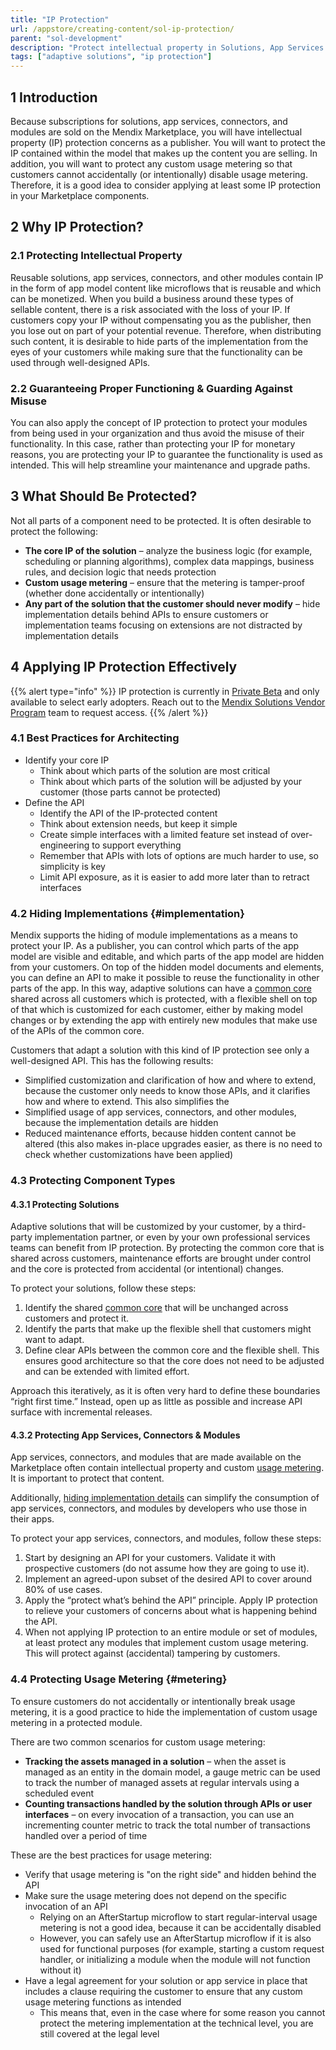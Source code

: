 ```yaml
---
title: "IP Protection"
url: /appstore/creating-content/sol-ip-protection/
parent: "sol-development"
description: "Protect intellectual property in Solutions, App Services & Connectors"
tags: ["adaptive solutions", "ip protection"]
---
```


## 1 Introduction

Because subscriptions for solutions, app services, connectors, and modules are sold on the Mendix Marketplace, you will have intellectual property (IP) protection concerns as a publisher. You will want to protect the IP contained within the model that makes up the content you are selling. In addition, you will want to protect any custom usage metering so that customers cannot accidentally (or intentionally) disable usage metering. Therefore, it is a good idea to consider applying at least some IP protection in your Marketplace components.

## 2 Why IP Protection?

### 2.1 Protecting Intellectual Property

Reusable solutions, app services, connectors, and other modules contain IP in the form of app model content like microflows that is reusable and which can be monetized. When you build a business around these types of sellable content, there is a risk associated with the loss of your IP. If customers copy your IP without compensating you as the publisher, then you lose out on part of your potential revenue. Therefore, when distributing such content, it is desirable to hide parts of the implementation from the eyes of your customers while making sure that the functionality can be used through well-designed APIs.

### 2.2 Guaranteeing Proper Functioning & Guarding Against Misuse

You can also apply the concept of IP protection to protect your modules from being used in your organization and thus avoid the misuse of their functionality. In this case, rather than protecting your IP for monetary reasons, you are protecting your IP to guarantee the functionality is used as intended. This will help streamline your maintenance and upgrade paths. 

## 3 What Should Be Protected?

Not all parts of a component need to be protected. It is often desirable to protect the following:

* **The core IP of the solution** – analyze the business logic (for example, scheduling or planning algorithms), complex data mappings, business rules, and decision logic that needs protection
* **Custom usage metering** – ensure that the metering is tamper-proof (whether done accidentally or intentionally)
* **Any part of the solution that the customer should never modify** – hide implementation details behind APIs to ensure customers or implementation teams focusing on extensions are not distracted by implementation details

## 4 Applying IP Protection Effectively

{{% alert type="info" %}}
IP protection is currently in [Private Beta](/releasenotes/beta-features/) and only available to select early adopters. Reach out to the [Mendix Solutions Vendor Program](https://www.mendix.com/marketplace-vendor-program/solutions/) team to request access.
{{% /alert %}}

### 4.1 Best Practices for Architecting

* Identify your core IP
	* Think about which parts of the solution are most critical
	* Think about which parts of the solution will be adjusted by your customer (those parts cannot be protected)
* Define the API
	* Identify the API of the IP-protected content
	* Think about extension needs, but keep it simple
	* Create simple interfaces with a limited feature set instead of over-engineering to support everything
	* Remember that APIs with lots of options are much harder to use, so simplicity is key
	* Limit API exposure, as it is easier to add more later than to retract interfaces

### 4.2 Hiding Implementations {#implementation}

Mendix supports the hiding of module implementations as a means to protect your IP. As a publisher, you can control which parts of the app model are visible and editable, and which parts of the app model are hidden from your customers. On top of the hidden model documents and elements, you can define an API to make it possible to reuse the functionality in other parts of the app. In this way, adaptive solutions can have a [common core](sol-architecting#three-parts) shared across all customers which is protected, with a flexible shell on top of that which is customized for each customer, either by making model changes or by extending the app with entirely new modules that make use of the APIs of the common core.

<!-- [TODO: add visual describing 80/20 rule with common core and flexible shell with model customizations & extensions] -->

Customers that adapt a solution with this kind of IP protection see only a well-designed API. This has the following results:

* Simplified customization and clarification of how and where to extend, because the customer only needs to know those APIs, and it clarifies how and where to extend. This also simplifies the
* Simplified usage of app services, connectors, and other modules, because the implementation details are hidden
* Reduced maintenance efforts, because hidden content cannot be altered (this also makes in-place upgrades easier, as there is no need to check whether customizations have been applied)

### 4.3 Protecting Component Types

#### 4.3.1 Protecting Solutions

Adaptive solutions that will be customized by your customer, by a third-party implementation partner, or even by your own professional services teams can benefit from IP protection. By protecting the common core that is shared across customers, maintenance efforts are brought under control and the core is protected from accidental (or intentional) changes.

To protect your solutions, follow these steps:

1. Identify the shared [common core](sol-architecting#three-parts) that will be unchanged across customers and protect it.
2. Identify the parts that make up the flexible shell that customers might want to adapt.
3. Define clear APIs between the common core and the flexible shell. This ensures good architecture so that the core does not need to be adjusted and can be extended with limited effort.

Approach this iteratively, as it is often very hard to define these boundaries “right first time.” Instead, open up as little as possible and increase API surface with incremental releases.

#### 4.3.2 Protecting App Services, Connectors & Modules

App services, connectors, and modules that are made available on the Marketplace often contain intellectual property and custom [usage metering](#metering). It is important to protect that content.

Additionally, [hiding implementation details](#implementation) can simplify the consumption of app services, connectors, and modules by developers who use those in their apps.

To protect your app services, connectors, and modules, follow these steps:

1. Start by designing an API for your customers. Validate it with prospective customers (do not assume how they are going to use it).
2. Implement an agreed-upon subset of the desired API to cover around 80% of use cases.
3. Apply the “protect what’s behind the API” principle. Apply IP protection to relieve your customers of concerns about what is happening behind the API.
4. When not applying IP protection to an entire module or set of modules, at least protect any modules that implement custom usage metering. This will protect against (accidental) tampering by customers.

<!--TODO: Add references to app services & connectors guides - or make this doc generic for creating all content and move out of solutions section?-->

### 4.4 Protecting Usage Metering {#metering}

To ensure customers do not accidentally or intentionally break usage metering, it is a good practice to hide the implementation of custom usage metering in a protected module.

There are two common scenarios for custom usage metering:

<!-- TODO: Check limitation: scheduled events can be disabled by the operator of an app. -->

* **Tracking the assets managed in a solution** – when the asset is managed as an entity in the domain model, a gauge metric can be used to track the number of managed assets at regular intervals using a scheduled event
* **Counting transactions handled by the solution through APIs or user interfaces** – on every invocation of a transaction, you can use an incrementing counter metric to track the total number of transactions handled over a period of time

These are the best practices for usage metering:

* Verify that usage metering is "on the right side" and hidden behind the API
* Make sure the usage metering does not depend on the specific invocation of an API
	* Relying on an AfterStartup microflow to start regular-interval usage metering is not a good idea, because it can be accidentally disabled
	* However, you can safely use an AfterStartup microflow if it is also used for functional purposes (for example, starting a custom request handler, or initializing a module when the module will not function without it)
* Have a legal agreement for your solution or app service in place that includes a clause requiring the customer to ensure that any custom usage metering functions as intended
	* This means that, even in the case where for some reason you cannot protect the metering implementation at the technical level, you are still covered at the legal level

<!-- TODO: Provide examples -->
